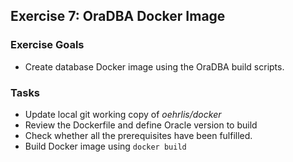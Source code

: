 ## Exercise 7: OraDBA Docker Image

### Exercise Goals

- Create database Docker image using the OraDBA build scripts.

### Tasks

- Update local git working copy of *oehrlis/docker*
- Review the Dockerfile and define Oracle version to build
- Check whether all the prerequisites have been fulfilled.
- Build Docker image using `docker build`

<!-- Stuff between the <div class="notes"> will be rendered as pptx slide notes -->
<div class="notes">
</div>

<!-- Stuff between the <div class="no notes"> will not be rendered as pptx slide notes -->
<div class="no notes">
</div>
